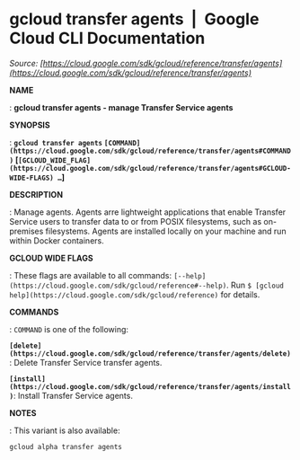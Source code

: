 # gcloud transfer agents  |  Google Cloud CLI Documentation

*Source: [https://cloud.google.com/sdk/gcloud/reference/transfer/agents](https://cloud.google.com/sdk/gcloud/reference/transfer/agents)*

**NAME**

: **gcloud transfer agents - manage Transfer Service agents**

**SYNOPSIS**

: **`gcloud transfer agents` `[COMMAND](https://cloud.google.com/sdk/gcloud/reference/transfer/agents#COMMAND)` [`[GCLOUD_WIDE_FLAG](https://cloud.google.com/sdk/gcloud/reference/transfer/agents#GCLOUD-WIDE-FLAGS) …`]**

**DESCRIPTION**

: Manage agents. Agents arre lightweight applications that enable Transfer Service
users to transfer data to or from POSIX filesystems, such as on-premises
filesystems. Agents are installed locally on your machine and run within Docker
containers.

**GCLOUD WIDE FLAGS**

: These flags are available to all commands: `[--help](https://cloud.google.com/sdk/gcloud/reference#--help)`.
Run `$ [gcloud help](https://cloud.google.com/sdk/gcloud/reference)` for details.

**COMMANDS**

: ``COMMAND`` is one of the following:

**`[delete](https://cloud.google.com/sdk/gcloud/reference/transfer/agents/delete)`**:
Delete Transfer Service transfer agents.

**`[install](https://cloud.google.com/sdk/gcloud/reference/transfer/agents/install)`**:
Install Transfer Service agents.

**NOTES**

: This variant is also available:

```
gcloud alpha transfer agents
```